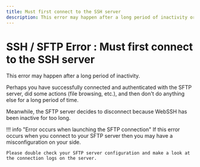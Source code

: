```yaml
---
title: Must first connect to the SSH server
description: This error may happen after a long period of inactivity or at connection if your have an SFTP server error.
---
```


# SSH / SFTP Error : Must first connect to the SSH server
This error may happen after a long period of inactivity.

Perhaps you have successfully connected and authenticated with the SFTP server, did some actions (file browsing, etc.), and then don't do anything else for a long period of time. 

Meanwhile, the SFTP server decides to disconnect because WebSSH has been inactive for too long.

!!! info "Error occurs when launching the SFTP connection"
    If this error occurs when you connect to your SFTP server then you may have a misconfiguration on your side.

    Please double check your SFTP server configuration and make a look at the connection logs on the server.